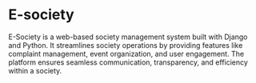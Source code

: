 # E-society
E-Society is a web-based society management system built with Django and Python. It streamlines society operations by providing features like complaint management, event organization, and user engagement. The platform ensures seamless communication, transparency, and efficiency within a society.
